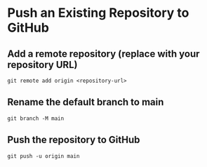 # Push an Existing Repository to GitHub

## Add a remote repository (replace <repository-url> with your repository URL)

```
git remote add origin <repository-url>
```

## Rename the default branch to main

```
git branch -M main
```

## Push the repository to GitHub

```
git push -u origin main
```
